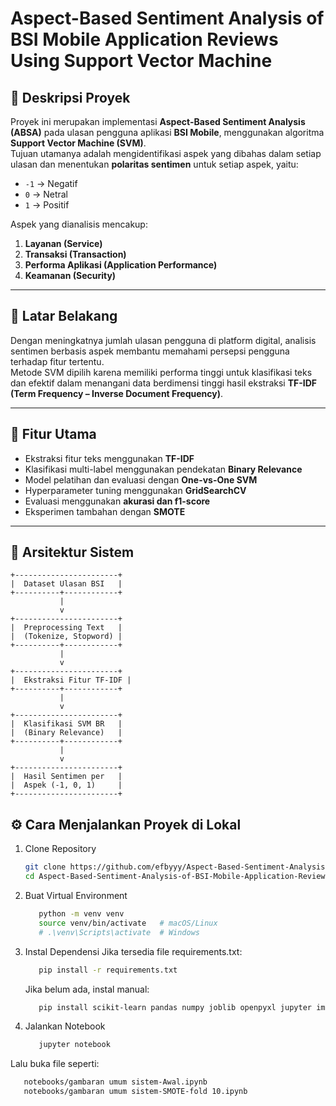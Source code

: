 # Aspect-Based Sentiment Analysis of BSI Mobile Application Reviews Using Support Vector Machine

## 📘 Deskripsi Proyek

Proyek ini merupakan implementasi **Aspect-Based Sentiment Analysis (ABSA)** pada ulasan pengguna aplikasi **BSI Mobile**, menggunakan algoritma **Support Vector Machine (SVM)**.  
Tujuan utamanya adalah mengidentifikasi aspek yang dibahas dalam setiap ulasan dan menentukan **polaritas sentimen** untuk setiap aspek, yaitu:

- `-1` → Negatif
- `0` → Netral
- `1` → Positif

Aspek yang dianalisis mencakup:

1. **Layanan (Service)**
2. **Transaksi (Transaction)**
3. **Performa Aplikasi (Application Performance)**
4. **Keamanan (Security)**

---

## 🧩 Latar Belakang

Dengan meningkatnya jumlah ulasan pengguna di platform digital, analisis sentimen berbasis aspek membantu memahami persepsi pengguna terhadap fitur tertentu.  
Metode SVM dipilih karena memiliki performa tinggi untuk klasifikasi teks dan efektif dalam menangani data berdimensi tinggi hasil ekstraksi **TF-IDF (Term Frequency – Inverse Document Frequency)**.

---

## 🚀 Fitur Utama

- Ekstraksi fitur teks menggunakan **TF-IDF**
- Klasifikasi multi-label menggunakan pendekatan **Binary Relevance**
- Model pelatihan dan evaluasi dengan **One-vs-One SVM**
- Hyperparameter tuning menggunakan **GridSearchCV**
- Evaluasi menggunakan **akurasi dan f1-score**
- Eksperimen tambahan dengan **SMOTE**

---

## 🧠 Arsitektur Sistem

```text
+-----------------------+
|  Dataset Ulasan BSI   |
+----------+------------+
           |
           v
+-----------------------+
|  Preprocessing Text   |
|  (Tokenize, Stopword) |
+----------+------------+
           |
           v
+-----------------------+
|  Ekstraksi Fitur TF-IDF |
+----------+------------+
           |
           v
+-----------------------+
|  Klasifikasi SVM BR   |
|  (Binary Relevance)   |
+----------+------------+
           |
           v
+-----------------------+
|  Hasil Sentimen per   |
|  Aspek (-1, 0, 1)     |
+-----------------------+
```

## ⚙️ Cara Menjalankan Proyek di Lokal

1. Clone Repository

   ```bash
   git clone https://github.com/efbyyy/Aspect-Based-Sentiment-Analysis-of-BSI-Mobile-Application-Reviews-Using-Support-Vector-Machine.git
   cd Aspect-Based-Sentiment-Analysis-of-BSI-Mobile-Application-Reviews-Using-Support-Vector-Machine
   ```

2. Buat Virtual Environment

   ```bash
      python -m venv venv
      source venv/bin/activate   # macOS/Linux
      # .\venv\Scripts\activate  # Windows
   ```

3. Instal Dependensi
   Jika tersedia file requirements.txt:

   ```bash
      pip install -r requirements.txt
   ```

   Jika belum ada, instal manual:

   ```bash
      pip install scikit-learn pandas numpy joblib openpyxl jupyter imbalanced-learn matplotlib seaborn
   ```

4. Jalankan Notebook

   ```bash
      jupyter notebook
   ```

Lalu buka file seperti:

```bash
   notebooks/gambaran umum sistem-Awal.ipynb
   notebooks/gambaran umum sistem-SMOTE-fold 10.ipynb
```
